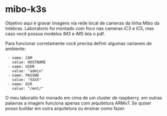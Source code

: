 # mibo-k3s

Objetivo aqui é gravar imagens via rede local de cameras da linha Mibo da Intebras. Laboratorio foi montado com foco nas cameras iC3 e iC5, mas caso você possua modelos iM3 e iM5 leia o pdf. 

Para funcionar corretamente você precisa definir algumas variaveis de ambiente:

     - name: CAM
       value: HOSTNAME
     - name: USER
       value: "admin"
     - name: PASSWD
       value: "XXXX"
     - name: DIR
       value: "/mnt/"

O meu laboratio foi monado em cima de um cluster de raspberry, em outras palavras a imagem funciona apenas com arquitetura ARMv7. Se quiser posso buildar em outra arquitetura ou ensinar como fazer. 
